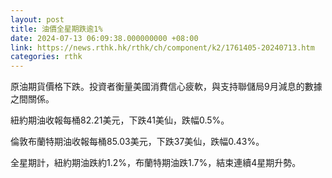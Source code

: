 ```yaml
---
layout: post
title: 油價全星期跌逾1%
date: 2024-07-13 06:09:38.000000000 +08:00
link: https://news.rthk.hk/rthk/ch/component/k2/1761405-20240713.htm
categories: rthk
---
```


原油期貨價格下跌。投資者衡量美國消費信心疲軟，與支持聯儲局9月減息的數據之間關係。

紐約期油收報每桶82.21美元，下跌41美仙，跌幅0.5%。

倫敦布蘭特期油收報每桶85.03美元，下跌37美仙，跌幅0.43%。

全星期計，紐約期油跌約1.2%，布蘭特期油跌1.7%，結束連續4星期升勢。
